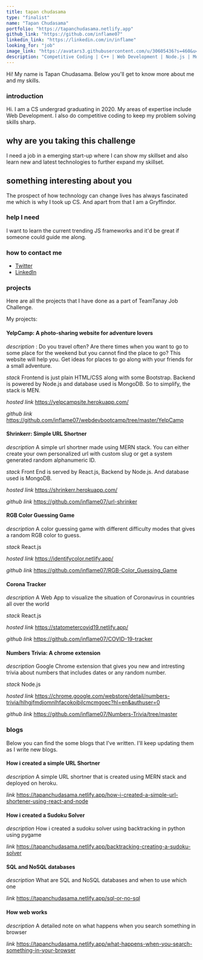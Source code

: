 ```yaml
---
title: tapan chudasama
type: "finalist"
name: "Tapan Chudasama"
portfolio: "https://tapanchudasama.netlify.app"
github_link: "https://github.com/inflame07"
linkedin_link: "https://linkedin.com/in/inflame"
looking_for: "job"
image_link: "https://avatars3.githubusercontent.com/u/30605436?s=460&u=6c8a3c581849e7d1b69368b5332c4b825c00d898&v=4"
description: "Competitive Coding | C++ | Web Development | Node.js | MongoDB | React"
---
```


Hi! My name is Tapan Chudasama. Below you'll get to know more about me and my skills.

### introduction

Hi. I am a CS undergrad graduating in 2020. My areas of expertise include Web Development. I also do competitive coding to keep my problem solving skills sharp.

## why are you taking this challenge

I need a job in a emerging start-up where I can show my skillset and also learn new and latest technologies to further expand my skillset.

## something interesting about you

The prospect of how technology can change lives has always fascinated me which is why I took up CS. And apart from that I am a Gryffindor.

### help I need

I want to learn the current trending JS frameworks and it'd be great if someone could guide me along.

### how to contact me

- [Twitter](https://twitter.com/inflame_7)
- [LinkedIn](https://www.linkedin.com/in/inflame/)

### projects

Here are all the projects that I have done as a part of TeamTanay Job Challenge.

My projects:

#### YelpCamp: A photo-sharing website for adventure lovers

_description_ : Do you travel often? Are there times when you want to go to some place for the weekend but you cannot find the place to go? This website will help you. Get ideas for places to go along with your friends for a small adventure.

_stack_ Frontend is just plain HTML/CSS along with some Bootstrap. Backend is powered by Node.js and database used is MongoDB. So to simplify, the stack is MEN.

_hosted link_ https://yelpcampsite.herokuapp.com/

_github link_ https://github.com/inflame07/webdevbootcamp/tree/master/YelpCamp

#### Shrinkerr: Simple URL Shortner

_description_ A simple url shortner made using MERN stack. You can either create your own personalized url with custom slug or get a system generated random alphanumeric ID.

_stack_ Front End is served by React.js, Backend by Node.js. And database used is MongoDB.

_hosted link_ https://shrinkerr.herokuapp.com/

_github link_ https://github.com/inflame07/url-shrinker

#### RGB Color Guessing Game

_description_ A color guessing game with different difficulty modes that gives a random RGB color to guess.

_stack_ React.js

_hosted link_ https://identifycolor.netlify.app/

_github link_ https://github.com/inflame07/RGB-Color_Guessing_Game

#### Corona Tracker

_description_ A Web App to visualize the situation of Coronavirus in countries all over the world

_stack_ React.js

_hosted link_ https://statometercovid19.netlify.app/

_github link_ https://github.com/inflame07/COVID-19-tracker

#### Numbers Trivia: A chrome extension

_description_ Google Chrome extension that gives you new and intresting trivia about numbers that includes dates or any random number.

_stack_ Node.js

_hosted link_ https://chrome.google.com/webstore/detail/numbers-trivia/hlhgjfmdjomnlhfacokoibjlcmcmgoec?hl=en&authuser=0

_github link_ https://github.com/inflame07/Numbers-Trivia/tree/master

### blogs

Below you can find the some blogs that I've written. I'll keep updating them as I write new blogs.

#### How i created a simple URL Shortner

_description_ A simple URL shortner that is created using MERN stack and deployed on heroku.

_link_ https://tapanchudasama.netlify.app/how-i-created-a-simple-url-shortener-using-react-and-node

#### How i created a Sudoku Solver

_description_ How i created a sudoku solver using backtracking in python using pygame

_link_ https://tapanchudasama.netlify.app/backtracking-creating-a-sudoku-solver

#### SQL and NoSQL databases

_description_ What are SQL and NoSQL databases and when to use which one

_link_ https://tapanchudasama.netlify.app/sql-or-no-sql

#### How web works

_description_ A detailed note on what happens when you search something in browser

_link_ https://tapanchudasama.netlify.app/what-happens-when-you-search-something-in-your-browser
